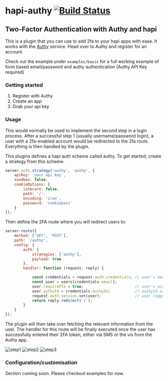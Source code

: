 # hapi-authy [![Build Status](https://travis-ci.org/mtharrison/hapi-authy.svg)](https://travis-ci.org/mtharrison/hapi-authy)
## Two-Factor Authentication with Authy and hapi

This is a plugin that you can use to add 2fa to your hapi apps with ease. It works with the [Authy](https://www.authy.com/) service. Head over to Authy and register for an account. 

Check out the example under `examples/basic` for a full working example of form based email/password and authy authentication (Authy API Key required)

### Getting started

1. Register with Authy
2. Create an app
3. Grab your api key

### Usage

This would normally be used to implement the second step in a login process. After a successful step 1 (usually username/password login), a user with a 2fa-enabled account would be redirected to the 2fa route. Everything is then handled by the plugin.

This plugins defines a hapi auth scheme called authy. To get started, create a strategy from this scheme:

```javascript
server.auth.strategy('authy', 'authy', {
    apiKey: 'your api key',
    sandbox: false,
    cookieOptions: {
        isSecure: false,
        path: '/',
        encoding: 'iron',
        password: 'cookiepass'
    }
});
```

Then define the 2FA route where you will redirect users to:

```javascript
server.route({
    method: ['GET', 'POST'],
    path: '/authy',
    config: {
        auth: {
            strategies: ['authy'],
            payload: true
        },
        handler: function (request, reply) {

            const credentials = request.auth.credentials; // user's email and authyId
            const user = users[credentials.email];
            user.requireTfa = true;                       // user's account updated to use 2fa
            user.authyId = credentials.authyId;           // authyId saved for future logins
            request.auth.session.set(user);               // user logged in
            return reply.redirect('/');
        }
    }
});
```

The plugin will then take over fetching the relevant information from the user. The handler for this route will be finally executed once the user has successfully entered their 2FA token, either via SMS or the vis from the Authy app.

![step1](http://matt-github.s3.amazonaws.com/hapi-authy/step1.png)
![step2](http://matt-github.s3.amazonaws.com/hapi-authy/step2.png)
![step3](http://matt-github.s3.amazonaws.com/hapi-authy/step3.png)

### Configuration/customisation

Section coming soon. Please checkout examples for now.
